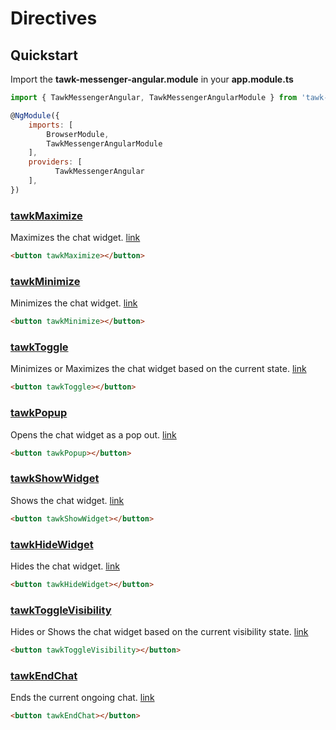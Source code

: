 # Directives

## Quickstart
Import the **tawk-messenger-angular.module** in your **app.module.ts**

```js
import { TawkMessengerAngular, TawkMessengerAngularModule } from 'tawk-messenger-angular';

@NgModule({
  	imports: [
    	BrowserModule,
		TawkMessengerAngularModule
  	],
  	providers: [
		  TawkMessengerAngular
	],
})
```

### [tawkMaximize](../projects/tawk-messenger-angular/src/lib/directives/maximize.directive.ts)
Maximizes the chat widget. [link](https://developer.tawk.to/jsapi/#maximize)

```html
<button tawkMaximize></button>
```

### [tawkMinimize](../projects/tawk-messenger-angular/src/lib/directives/minimize.directive.ts)
Minimizes the chat widget. [link](https://developer.tawk.to/jsapi/#minimize)

```html
<button tawkMinimize></button>
```

### [tawkToggle](../projects/tawk-messenger-angular/src/lib/directives/toggle.directive.ts)
Minimizes or Maximizes the chat widget based on the current state. [link](https://developer.tawk.to/jsapi/#toggle)

```html
<button tawkToggle></button>
```

### [tawkPopup](../projects/tawk-messenger-angular/src/lib/directives/popup.directive.ts)
Opens the chat widget as a pop out. [link](https://developer.tawk.to/jsapi/#popup)

```html
<button tawkPopup></button>
```

### [tawkShowWidget](../projects/tawk-messenger-angular/src/lib/directives/showWidget.directive.ts)
Shows the chat widget. [link](https://developer.tawk.to/jsapi/#showWidget)

```html
<button tawkShowWidget></button>
```

### [tawkHideWidget](../projects/tawk-messenger-angular/src/lib/directives/hideWidget.directive.ts)
Hides the chat widget. [link](https://developer.tawk.to/jsapi/#hideWidget)

```html
<button tawkHideWidget></button>
```

### [tawkToggleVisibility](../projects/tawk-messenger-angular/src/lib/directives/toggleVisibility.directive.ts)
Hides or Shows the chat widget based on the current visibility state. [link](https://developer.tawk.to/jsapi/#toggleVisibility)

```html
<button tawkToggleVisibility></button>
```

### [tawkEndChat](../projects/tawk-messenger-angular/src/lib/directives/endchat.directive.ts)
Ends the current ongoing chat. [link](https://developer.tawk.to/jsapi/#endChat)

```html
<button tawkEndChat></button>
```
